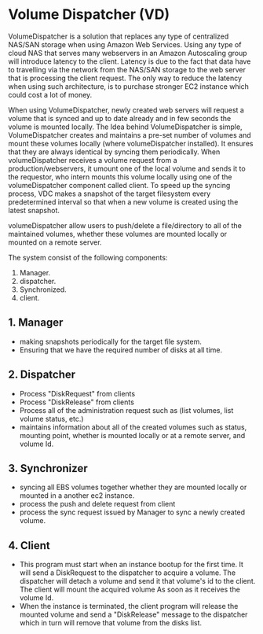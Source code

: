 # Volume Dispatcher (VD) #

  VolumeDispatcher is a solution that replaces any type of centralized NAS/SAN storage when using Amazon Web Services. Using any type of cloud NAS that serves many webservers in an Amazon Autoscaling group will introduce latency to the client. Latency is due to the fact that data have to travelling via the network from the NAS/SAN storage to the web server that is processing the client request. The only way to reduce the latency when using such architecture, is to purchase stronger EC2 instance which could cost a lot of money.
  
  When using VolumeDispatcher, newly created web servers will request a volume that is synced and up to date already and in few seconds the volume is mounted locally. The Idea behind VolumeDispatcher is simple, VolumeDispatcher creates and maintains a pre-set number of volumes and mount these volumes locally (where volumeDispatcher installed). It ensures that they are always identical by syncing them periodically. When volumeDispatcher receives a volume request from a production/webservers, it umount one of the local volume and sends it to the requestor, who intern mounts this volume locally using one of the volumeDispatcher component called client. To speed up the syncing process, VDC makes a snapshot of the target filesystem every predetermined interval so that when a new volume is created using the latest snapshot.  

  volumeDispatcher allow users to push/delete a file/directory to all of the maintained volumes, whether these volumes are mounted locally or mounted on a remote server. 

The system consist of the following components:
  1. Manager.
  2. dispatcher.
  3. Synchronized.
  4. client.

## 1. Manager ##
  - making snapshots periodically for the target file system.
  - Ensuring that we have the required number of disks at all time.

## 2. Dispatcher ## 
  - Process "DiskRequest" from clients 
  - Process "DiskRelease" from clients
  - Process all of the administration request such as (list volumes, list volume status, etc.) 
  - maintains information about all of the created volumes such as status, mounting point, whether is mounted locally or at a remote server, and volume Id.

## 3. Synchronizer ## 
  - syncing all EBS volumes together whether they are mounted locally or mounted in a another ec2 instance. 
  - process the push and delete request from client 
  - process the sync request issued by Manager to sync a newly created volume.

## 4. Client ## 
  - This program must start when an instance bootup for the first time. It will send a DiskRequest to the dispatcher to acquire a volume. The dispatcher will detach a volume and send it that volume's id to the client. The client will mount the acquired volume As soon as it receives the volume Id.
  - When the instance is terminated, the client program will release the mounted volume and send a "DiskRelease" message to the dispatcher which in turn will remove that volume from the disks list.


